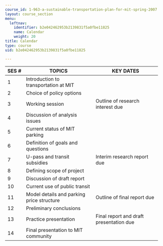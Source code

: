 ```yaml
---
course_id: 1-963-a-sustainable-transportation-plan-for-mit-spring-2007
layout: course_section
menu:
  leftnav:
    identifier: b2e042462953b2139831f5a0fbe11825
    name: Calendar
    weight: 20
title: Calendar
type: course
uid: b2e042462953b2139831f5a0fbe11825

---
```


| SES # | TOPICS | KEY DATES |
| --- | --- | --- |
| 1 | Introduction to transportation at MIT | &nbsp; |
| 2 | Choice of policy options | &nbsp; |
| 3 | Working session | Outline of research interest due |
| 4 | Discussion of analysis issues | &nbsp; |
| 5 | Current status of MIT parking | &nbsp; |
| 6 | Definition of goals and questions | &nbsp; |
| 7 | U-pass and transit subsidies | Interim research report due |
| 8 | Defining scope of project | &nbsp; |
| 9 | Discussion of draft report | &nbsp; |
| 10 | Current use of public transit | &nbsp; |
| 11 | Model details and parking price structure | Outline of final report due |
| 12 | Preliminary conclusions | &nbsp; |
| 13 | Practice presentation | Final report and draft presentation due |
| 14 | Final presentation to MIT community |